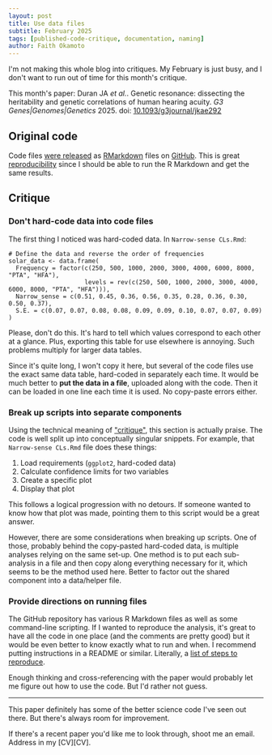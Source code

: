 ```yaml
---
layout: post
title: Use data files
subtitle: February 2025
tags: [published-code-critique, documentation, naming]
author: Faith Okamoto
---
```


I'm not making this whole blog into critiques. My February is just busy, and I
don't want to run out of time for this month's critique.

This month's paper: 
Duran JA *et al.*. Genetic resonance: dissecting the heritability and genetic correlations of human hearing acuity. *G3 Genes|Genomes|Genetics* 2025. doi:
[10.1093/g3journal/jkae292][DOI]

## Original code

Code files [were released][DataAvailability] as [RMarkdown][RMarkdown] files on
[GitHub][Code]. This is great [reproducibility][ReproduceBlog] since I should be
able to run the R Markdown and get the same results.

## Critique

### Don't hard-code data into code files

The first thing I noticed was hard-coded data. In `Narrow-sense CLs.Rmd`:

```
# Define the data and reverse the order of frequencies
solar_data <- data.frame(
  Frequency = factor(c(250, 500, 1000, 2000, 3000, 4000, 6000, 8000, "PTA", "HFA"), 
                     levels = rev(c(250, 500, 1000, 2000, 3000, 4000, 6000, 8000, "PTA", "HFA"))),
  Narrow_sense = c(0.51, 0.45, 0.36, 0.56, 0.35, 0.28, 0.36, 0.30, 0.50, 0.37),
  S.E. = c(0.07, 0.07, 0.08, 0.08, 0.09, 0.09, 0.10, 0.07, 0.07, 0.09)
)
```

Please, don't do this. It's hard to tell which values correspond to each other
at a glance. Plus, exporting this table for use elsewhere is annoying. Such
problems multiply for larger data tables.

Since it's quite long, I won't copy it here, but several of the code files use
the exact same data table, hard-coded in separately each time. It would be much
better to **put the data in a file**, uploaded along with the code. Then it can
be loaded in one line each time it is used. No copy-paste errors either.

### Break up scripts into separate components

Using the technical meaning of ["critique"][Critique], this section is actually
praise. The code is well split up into conceptually singular snippets. For
example, that `Narrow-sense CLs.Rmd` file does these things:

1. Load requirements (`ggplot2`, hard-coded data)
2. Calculate confidence limits for two variables
3. Create a specific plot
4. Display that plot

This follows a logical progression with no detours. If someone wanted to know
how that plot was made, pointing them to this script would be a great answer.

However, there are some considerations when breaking up scripts. One of those,
probably behind the copy-pasted hard-coded data, is multiple analyses relying on
the same set-up. One method is to put each sub-analysis in a file and then copy 
along everything necessary for it, which seems to be the method used here.
Better to factor out the shared component into a data/helper file.

### Provide directions on running files

The GitHub repository has various R Markdown files as well as some command-line
scripting. If I wanted to reproduce the analysis, it's great to have all the
code in one place (and the comments are pretty good) but it would be even better
to know exactly what to run and when. I recommend putting instructions in a
README or similar. Literally, a [list of steps to reproduce][ReproduceBlog].

Enough thinking and cross-referencing with the paper would probably let me
figure out how to use the code. But I'd rather not guess.

----

This paper definitely has some of the better science code I've seen out there.
But there's always room for improvement.

If there's a recent paper you'd like me to look through, shoot me an email.
Address in my [CV][CV].

[Code]: https://github.com/FishingNerd/hearing_acuity
[Critique]: https://www.britannica.com/dictionary/critique
[DataAvailability]: https://academic.oup.com/g3journal/article/15/2/jkae292/7921919#502820597
[DOI]: https://doi.org/10.1093/g3journal/jkae292
[ReproduceBlog]: https://faithokamoto.github.io/2025-01-25-reproduce-your-work/
[RMarkdown]: https://rmarkdown.rstudio.com/